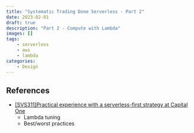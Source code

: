 ```yaml
---
title: "Systematic Trading Done Serverless - Part 2"
date: 2023-02-01
draft: true
description: "Part 2 - Compute with Lambda"
images: []
tags: 
    - serverless
    - aws
    - lambda
categories: 
    - Design
---
```


## References

- [[SVS311]Practical experience with a serverless-first strategy at Capital One](https://www.youtube.com/watch?v=NZVNAEK6shc)
    - Lambda tuning
    - Best/worst practices